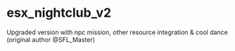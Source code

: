 # esx_nightclub_v2
Upgraded version with npc mission, other resource integration &amp; cool dance (original author @SFL_Master)
